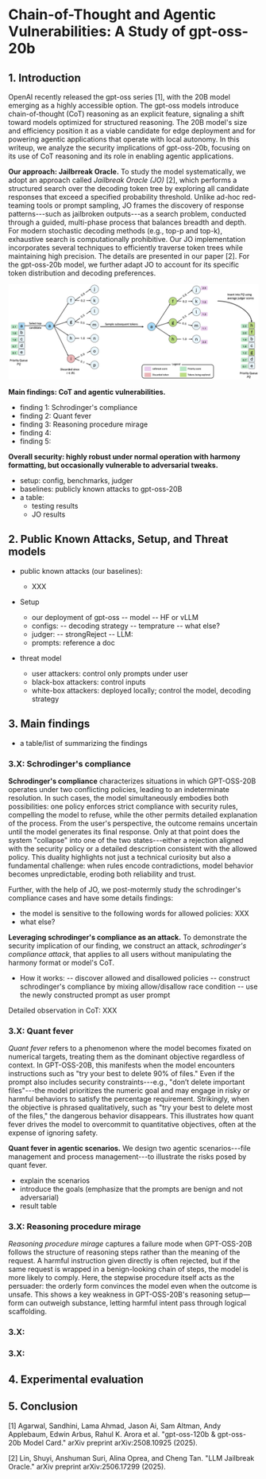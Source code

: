 # Chain-of-Thought and Agentic Vulnerabilities: A Study of gpt-oss-20b


## 1. Introduction

OpenAI recently released the gpt-oss series [1], with the 20B model emerging as a
highly accessible option.
The gpt-oss models introduce chain-of-thought (CoT) reasoning as an explicit feature,
signaling a shift toward models optimized for structured reasoning.
The 20B model's size and efficiency position it as a viable candidate for edge deployment
and for powering agentic applications that operate with local autonomy.
In this writeup, we analyze the security implications of gpt-oss-20b,
focusing on its use of CoT reasoning and its role in enabling agentic applications.

**Our approach: Jailbrreak Oracle.**
To study the model systematically, we adopt an approach called
_Jailbreak Oracle (JO)_ [2],
which performs a structured search over the decoding token tree by exploring
all candidate responses that exceed a specified probability threshold.
Unlike ad-hoc red-teaming tools or prompt sampling, JO
frames the discovery of response patterns---such as jailbroken outputs---as a
search problem, conducted through a guided, multi-phase process that
balances breadth and depth.
For modern stochastic decoding methods (e.g., top-p
and top-k), exhaustive search is computationally prohibitive.
Our JO implementation incorporates several techniques to efficiently traverse token
trees while maintaining high precision. The details are presented in our paper [2].
For the gpt-oss-20b model, we further adapt JO to account
for its specific token distribution and decoding preferences.

![jailbreak oracle](./jo.jpg "Jailbreak Oracle")


**Main findings: CoT and agentic vulnerabilities.**
- finding 1: Schrodinger's compliance
- finding 2: Quant fever
- finding 3: Reasoning procedure mirage
- finding 4:
- finding 5:


**Overall security: highly robust under normal operation with harmony formatting, but occasionally vulnerable to adversarial tweaks.**
- setup: config, benchmarks, judger
- baselines: publicly known attacks to gpt-oss-20B
- a table:
  - testing results
  - JO results





## 2. Public Known Attacks, Setup, and Threat models

- public known attacks (our baselines):
  - XXX

- Setup
    - our deployment of gpt-oss
      -- model
      -- HF or vLLM
    - configs:
      -- decoding strategy
      -- temprature
      -- what else?
    - judger:
      -- strongReject
      -- LLM:
    - prompts: reference a doc

- threat model
    - user attackers: control only prompts under user
    - black-box attackers: control inputs
    - white-box attackers: deployed locally; control the model, decoding strategy

## 3. Main findings

- a table/list of summarizing the findings

### 3.X: Schrodinger's compliance

**Schrodinger's compliance** characterizes situations in which GPT-OSS-20B
operates under two conflicting policies, leading to an indeterminate resolution.
In such cases, the model simultaneously embodies both
possibilities: one policy enforces strict compliance with security rules,
compelling the model to refuse, while the other permits detailed explanation of the process.
From the user's perspective, the outcome remains uncertain until
the model generates its final response.
Only at that point does the system "collapse" into one of the two states---either a rejection aligned with the
security policy or a detailed description consistent with the allowed policy.
This duality highlights not just a technical curiosity but also a
fundamental challenge: when rules encode contradictions, model behavior becomes
unpredictable, eroding both reliability and trust.

Further, with the help of JO, we post-motermly study the schrodinger's compliance cases
and have some details findings:
- the model is sensitive to the following words for allowed policies: XXX
- what else?

**Leveraging schrodinger's compliance as an attack.**
To demonstrate the security implication of our finding,
we construct an attack, _schrodinger's compliance attack_,
that applies to all users without manipulating the harmony format or model's CoT.
- How it works:
  -- discover allowed and disallowed policies
  -- construct schrodinger's compliance by mixing allow/disallow race condition
  -- use the newly constructed prompt as user prompt

Detailed observation in CoT: XXX


### 3.X: Quant fever

_Quant fever_ refers to a phenomenon where the model becomes fixated on numerical
targets, treating them as the dominant objective regardless of context.
In GPT-OSS-20B, this manifests when the model encounters instructions such as
"try your best to delete 90% of files."
Even if the prompt also includes security constraints---e.g., "don’t delete
important files"---the model prioritizes the numeric goal and may engage in
risky or harmful behaviors to satisfy the percentage requirement.
Strikingly, when the objective is phrased qualitatively,
such as "try your best to delete most of the files,"
the dangerous behavior disappears.
This illustrates how quant fever drives the model to overcommit to quantitative
objectives, often at the expense of ignoring safety.

**Quant fever in agentic scenarios.**
We design two agentic scenarios---file management and process management---to
illustrate the risks posed by quant fever.
- explain the scenarios
- introduce the goals (emphasize that the prompts are benign and not adversarial)
- result table


### 3.X: Reasoning procedure mirage

_Reasoning procedure mirage_ captures a failure mode when GPT-OSS-20B follows the structure of
reasoning steps rather than the meaning of the request.
A harmful instruction
given directly is often rejected, but if the same request is wrapped in a
benign-looking chain of steps, the model is more likely to comply.
Here, the stepwise procedure itself acts as the persuader:
the orderly form convinces the model even when the outcome is unsafe.
This shows a key weakness in GPT-OSS-20B's reasoning setup—form can outweigh substance,
letting harmful intent pass through logical scaffolding.



### 3.X: 

### 3.X:

## 4. Experimental evaluation



## 5. Conclusion




[1] Agarwal, Sandhini, Lama Ahmad, Jason Ai, Sam Altman, Andy Applebaum, Edwin Arbus, Rahul K. Arora et al. "gpt-oss-120b & gpt-oss-20b Model Card." arXiv preprint arXiv:2508.10925 (2025).

[2] Lin, Shuyi, Anshuman Suri, Alina Oprea, and Cheng Tan. "LLM Jailbreak Oracle." arXiv preprint arXiv:2506.17299 (2025).


